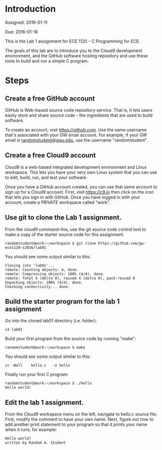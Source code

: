 # Introduction
Assigned: 2016-01-11

Due: 2016-01-18

This is the Lab 1 assignment for ECE 1120 - C Programming for ECE.

The goals of this lab are to introduce you to the Cloud9 development
environment, and the GitHub software hosting repository and use these
tools to build and run a simple C program.

# Steps

## Create a free GitHub account
GitHub is Web-based source code repository service. That is, it lets
users easily store and share source code - the ingredients that are
used to build software.

To create an account, visit https://github.com. Use the same username
that's associated with your GW email account. For example, if your
GW email is randomstudent@gwu.edu, use the username "randomstudent".

## Create a free Cloud9 account
Cloud9 is a web-based integrated development environment and Linux
workspace. This lets you have your very own Linux system that you can
use to edit, build, run, and test your software.

Once you have a GitHub account created, you can use that same account
to sign up for a Cloud9 account. First, visit https://c9.io then click
on the icon that lets you sign in with GitHub. Once you have logged in
with your account, create a *PRIVATE* workspace called "work".

## Use git to clone the Lab 1 assignment.

From the cloud9 command-line, use the git source code control tool to
make a copy of the starter source code for this assignment.

```
randomstudent@work:~/workspace $ git clone https://github.com/gw-ece1120-s2016/lab01
```

You should see some output similar to this:
```
Cloning into 'lab01'...
remote: Counting objects: 4, done.
remote: Compressing objects: 100% (4/4), done.
remote: Total 4 (delta 0), reused 4 (delta 0), pack-reused 0
Unpacking objects: 100% (4/4), done.
Checking connectivity... done.
```

## Build the starter program for the lab 1 assignment

Go into the cloned lab01 directory (i.e. folder):

```
cd lab01
```

Build your first program from the source code by running "make":

```
randomstudent@work:~/workspace $ make
```

You should see some output similar to this:
```
cc -Wall    hello.c   -o hello
```

Finally run your first C program:
```
randomstudent@work:~/workspace $ ./hello
Hello world!
```

## Edit the lab 1 assignment.
From the Cloud9 workspace menu on the left, navigate to hello.c source
file. First, modify the comment to have your own name. Next, figure
out how to add another print statement to your program so that it
prints your name when it runs, for example:

```
Hello world!
written by Random A. Student

```

